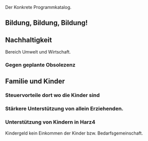 Der Konkrete Programmkatalog.

Bildung, Bildung, Bildung!
--------------------------

Nachhaltigkeit
--------------

Bereich Umwelt und Wirtschaft.

### Gegen geplante Obsolezenz

Familie und Kinder
------------------

### Steuervorteile dort wo die Kinder sind

### Stärkere Unterstützung von allein Erziehenden.

### Unterstützung von Kindern in Harz4

Kindergeld kein Einkommen der Kinder bzw. Bedarfsgemeinschaft.
